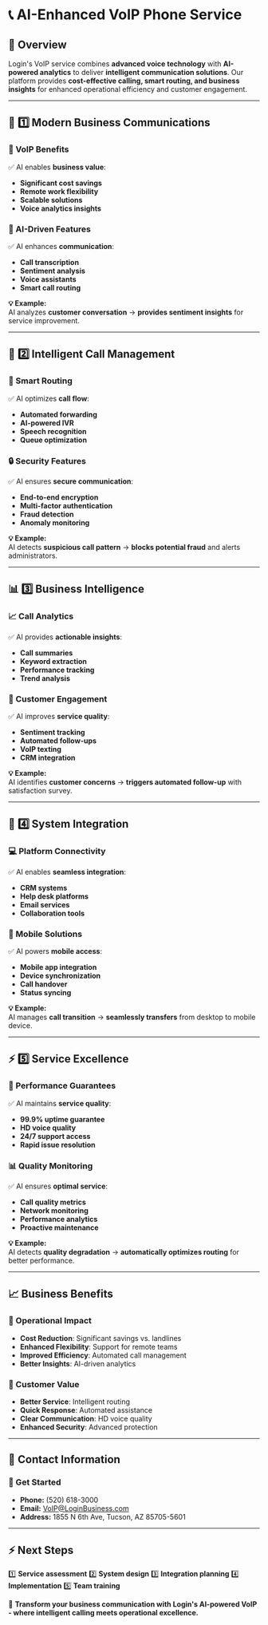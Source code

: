 # 📞 AI-Enhanced VoIP Phone Service

## 📌 Overview
Login's VoIP service combines **advanced voice technology** with **AI-powered analytics** to deliver **intelligent communication solutions**. Our platform provides **cost-effective calling, smart routing, and business insights** for enhanced operational efficiency and customer engagement.

---

## 💼 1️⃣ Modern Business Communications
### **🎯 VoIP Benefits**
✅ AI enables **business value**:
- **Significant cost savings**
- **Remote work flexibility**
- **Scalable solutions**
- **Voice analytics insights**

### **🤖 AI-Driven Features**
✅ AI enhances **communication**:
- **Call transcription**
- **Sentiment analysis**
- **Voice assistants**
- **Smart call routing**

**💡 Example:**  
AI analyzes **customer conversation** → **provides sentiment insights** for service improvement.

---

## 🔄 2️⃣ Intelligent Call Management
### **📱 Smart Routing**
✅ AI optimizes **call flow**:
- **Automated forwarding**
- **AI-powered IVR**
- **Speech recognition**
- **Queue optimization**

### **🔒 Security Features**
✅ AI ensures **secure communication**:
- **End-to-end encryption**
- **Multi-factor authentication**
- **Fraud detection**
- **Anomaly monitoring**

**💡 Example:**  
AI detects **suspicious call pattern** → **blocks potential fraud** and alerts administrators.

---

## 📊 3️⃣ Business Intelligence
### **📈 Call Analytics**
✅ AI provides **actionable insights**:
- **Call summaries**
- **Keyword extraction**
- **Performance tracking**
- **Trend analysis**

### **🎯 Customer Engagement**
✅ AI improves **service quality**:
- **Sentiment tracking**
- **Automated follow-ups**
- **VoIP texting**
- **CRM integration**

**💡 Example:**  
AI identifies **customer concerns** → **triggers automated follow-up** with satisfaction survey.

---

## 🔗 4️⃣ System Integration
### **💻 Platform Connectivity**
✅ AI enables **seamless integration**:
- **CRM systems**
- **Help desk platforms**
- **Email services**
- **Collaboration tools**

### **📱 Mobile Solutions**
✅ AI powers **mobile access**:
- **Mobile app integration**
- **Device synchronization**
- **Call handover**
- **Status syncing**

**💡 Example:**  
AI manages **call transition** → **seamlessly transfers** from desktop to mobile device.

---

## ⚡ 5️⃣ Service Excellence
### **🎯 Performance Guarantees**
✅ AI maintains **service quality**:
- **99.9% uptime guarantee**
- **HD voice quality**
- **24/7 support access**
- **Rapid issue resolution**

### **📊 Quality Monitoring**
✅ AI ensures **optimal service**:
- **Call quality metrics**
- **Network monitoring**
- **Performance analytics**
- **Proactive maintenance**

**💡 Example:**  
AI detects **quality degradation** → **automatically optimizes routing** for better performance.

---

## 📈 Business Benefits
### **🎯 Operational Impact**
- **Cost Reduction**: Significant savings vs. landlines
- **Enhanced Flexibility**: Support for remote teams
- **Improved Efficiency**: Automated call management
- **Better Insights**: AI-driven analytics

### **💼 Customer Value**
- **Better Service**: Intelligent routing
- **Quick Response**: Automated assistance
- **Clear Communication**: HD voice quality
- **Enhanced Security**: Advanced protection

---

## 📍 Contact Information
### **🏢 Get Started**
- **Phone:** (520) 618-3000
- **Email:** VoIP@LoginBusiness.com
- **Address:** 1855 N 6th Ave, Tucson, AZ 85705-5601

---

## ⚡ Next Steps
1️⃣ **Service assessment**
2️⃣ **System design**
3️⃣ **Integration planning**
4️⃣ **Implementation**
5️⃣ **Team training**

🚀 **Transform your business communication with Login's AI-powered VoIP - where intelligent calling meets operational excellence.** 